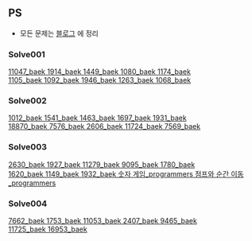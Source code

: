 ## PS
- 모든 문제는 [블로그](https://velog.io/@sksk713/series/%EC%95%8C%EA%B3%A0%EB%A6%AC%EC%A6%98-%EB%AC%B8%EC%A0%9C%ED%92%80%EC%9D%B4) 에 정리

### Solve001
[11047_baek 1914_baek 1449_baek 1080_baek 1174_baek <br> 1105_baek 1092_baek 1946_baek 1263_baek 1068_baek](https://velog.io/@sksk713/1%EC%A3%BC%EC%B0%A8)
### Solve002
[1012_baek 1541_baek 1463_baek 1697_baek 1931_baek <br> 18870_baek 7576_baek 2606_baek 11724_baek 7569_baek](https://velog.io/@sksk713/2%EC%A3%BC%EC%B0%A8)
### Solve003
[2630_baek 1927_baek 11279_baek 9095_baek 1780_baek <br> 1620_baek 1149_baek 1932_baek 숫자 게임_programmers 점프와 순간 이동_programmers](https://velog.io/@sksk713/3%EC%A3%BC%EC%B0%A8)
### Solve004
[7662_baek 1753_baek 11053_baek 2407_baek 9465_baek <br> 11725_baek 16953_baek](https://velog.io/@sksk713/4%EC%A3%BC%EC%B0%A8)